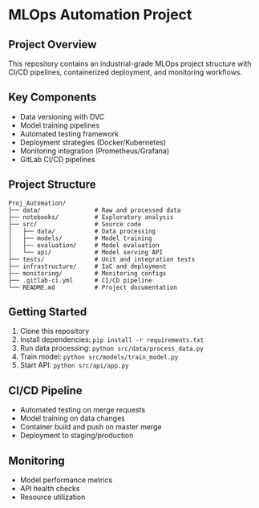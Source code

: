 # MLOps Automation Project

## Project Overview
This repository contains an industrial-grade MLOps project structure with CI/CD pipelines, containerized deployment, and monitoring workflows.

## Key Components
- Data versioning with DVC
- Model training pipelines
- Automated testing framework
- Deployment strategies (Docker/Kubernetes)
- Monitoring integration (Prometheus/Grafana)
- GitLab CI/CD pipelines

## Project Structure
```
Proj_Automation/
├── data/               # Raw and processed data
├── notebooks/          # Exploratory analysis
├── src/                # Source code
│   ├── data/           # Data processing
│   ├── models/         # Model training
│   ├── evaluation/     # Model evaluation
│   └── api/            # Model serving API
├── tests/              # Unit and integration tests
├── infrastructure/     # IaC and deployment
├── monitoring/         # Monitoring configs
├── .gitlab-ci.yml      # CI/CD pipeline
└── README.md           # Project documentation
```

## Getting Started
1. Clone this repository
2. Install dependencies: `pip install -r requirements.txt`
3. Run data processing: `python src/data/process_data.py`
4. Train model: `python src/models/train_model.py`
5. Start API: `python src/api/app.py`

## CI/CD Pipeline
- Automated testing on merge requests
- Model training on data changes
- Container build and push on master merge
- Deployment to staging/production

## Monitoring
- Model performance metrics
- API health checks
- Resource utilization
